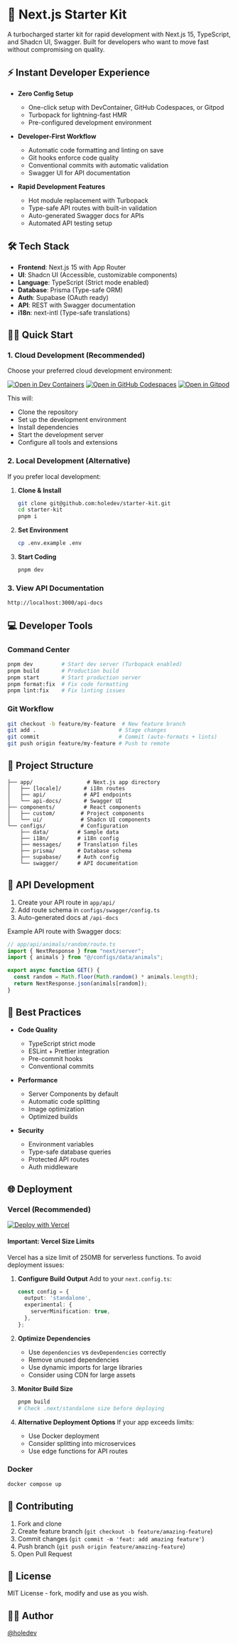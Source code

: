 # 🚀 Next.js Starter Kit

A turbocharged starter kit for rapid development with Next.js 15, TypeScript, and Shadcn UI, Swagger. Built for developers who want to move fast without compromising on quality.

## ⚡️ Instant Developer Experience

- **Zero Config Setup**
  - One-click setup with DevContainer, GitHub Codespaces, or Gitpod
  - Turbopack for lightning-fast HMR
  - Pre-configured development environment

- **Developer-First Workflow**
  - Automatic code formatting and linting on save
  - Git hooks enforce code quality
  - Conventional commits with automatic validation
  - Swagger UI for API documentation

- **Rapid Development Features**
  - Hot module replacement with Turbopack
  - Type-safe API routes with built-in validation
  - Auto-generated Swagger docs for APIs
  - Automated API testing setup

## 🛠 Tech Stack

- **Frontend**: Next.js 15 with App Router
- **UI**: Shadcn UI (Accessible, customizable components)
- **Language**: TypeScript (Strict mode enabled)
- **Database**: Prisma (Type-safe ORM)
- **Auth**: Supabase (OAuth ready)
- **API**: REST with Swagger documentation
- **i18n**: next-intl (Type-safe translations)

## 🏃‍♂️ Quick Start

### 1. Cloud Development (Recommended)

Choose your preferred cloud development environment:

[![Open in Dev Containers](https://img.shields.io/static/v1?label=Dev%20Containers&message=Open&color=blue&logo=visualstudiocode)](https://vscode.dev/redirect?url=vscode://ms-vscode-remote.remote-containers/cloneInVolume?url=https://github.com/holedev/starter-kit)
[![Open in GitHub Codespaces](https://github.com/codespaces/badge.svg)](https://github.com/codespaces/new?hide_repo_select=true&ref=main&repo=holedev/starter-kit)
[![Open in Gitpod](https://gitpod.io/button/open-in-gitpod.svg)](https://gitpod.io/#https://github.com/holedev/starter-kit)

This will:
- Clone the repository
- Set up the development environment
- Install dependencies
- Start the development server
- Configure all tools and extensions

### 2. Local Development (Alternative)

If you prefer local development:

1. **Clone & Install**
   ```bash
   git clone git@github.com:holedev/starter-kit.git
   cd starter-kit
   pnpm i
   ```

2. **Set Environment**
   ```bash
   cp .env.example .env
   ```

3. **Start Coding**
   ```bash
   pnpm dev
   ```

### 3. View API Documentation
```
http://localhost:3000/api-docs
```

## 💻 Developer Tools

### Command Center
```bash
pnpm dev         # Start dev server (Turbopack enabled)
pnpm build       # Production build
pnpm start       # Start production server
pnpm format:fix  # Fix code formatting
pnpm lint:fix    # Fix linting issues
```

### Git Workflow
```bash
git checkout -b feature/my-feature  # New feature branch
git add .                          # Stage changes
git commit                         # Commit (auto-formats + lints)
git push origin feature/my-feature # Push to remote
```

## 📁 Project Structure

```
├── app/                 # Next.js app directory
│   ├── [locale]/       # i18n routes
│   ├── api/            # API endpoints
│   └── api-docs/       # Swagger UI
├── components/         # React components
│   ├── custom/        # Project components
│   └── ui/            # Shadcn UI components
└── configs/           # Configuration
    ├── data/         # Sample data
    ├── i18n/         # i18n config
    ├── messages/     # Translation files
    ├── prisma/       # Database schema
    ├── supabase/     # Auth config
    └── swagger/      # API documentation
```

## 🚦 API Development

1. Create your API route in `app/api/`
2. Add route schema in `configs/swagger/config.ts`
3. Auto-generated docs at `/api-docs`

Example API route with Swagger docs:
```typescript
// app/api/animals/random/route.ts
import { NextResponse } from "next/server";
import { animals } from "@/configs/data/animals";

export async function GET() {
  const random = Math.floor(Math.random() * animals.length);
  return NextResponse.json(animals[random]);
}
```

## 🎯 Best Practices

- **Code Quality**
  - TypeScript strict mode
  - ESLint + Prettier integration
  - Pre-commit hooks
  - Conventional commits

- **Performance**
  - Server Components by default
  - Automatic code splitting
  - Image optimization
  - Optimized builds

- **Security**
  - Environment variables
  - Type-safe database queries
  - Protected API routes
  - Auth middleware

## 🌐 Deployment

### Vercel (Recommended)
[![Deploy with Vercel](https://vercel.com/button)](https://vercel.com/new/clone?repository-url=https%3A%2F%2Fgithub.com%2Fholedev%2Fstarter-kit)

#### Important: Vercel Size Limits
Vercel has a size limit of 250MB for serverless functions. To avoid deployment issues:

1. **Configure Build Output**
   Add to your `next.config.ts`:
   ```typescript
   const config = {
     output: 'standalone',
     experimental: {
       serverMinification: true,
     },
   };
   ```

2. **Optimize Dependencies**
   - Use `dependencies` vs `devDependencies` correctly
   - Remove unused dependencies
   - Use dynamic imports for large libraries
   - Consider using CDN for large assets

3. **Monitor Build Size**
   ```bash
   pnpm build
   # Check .next/standalone size before deploying
   ```

4. **Alternative Deployment Options**
   If your app exceeds limits:
   - Use Docker deployment
   - Consider splitting into microservices
   - Use edge functions for API routes

### Docker
```bash
docker compose up
```

## 🤝 Contributing

1. Fork and clone
2. Create feature branch (`git checkout -b feature/amazing-feature`)
3. Commit changes (`git commit -m 'feat: add amazing feature'`)
4. Push branch (`git push origin feature/amazing-feature`)
5. Open Pull Request

## 📝 License

MIT License - fork, modify and use as you wish.

## 👨‍💻 Author

[@holedev](https://www.github.com/holedev)
